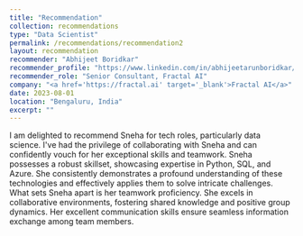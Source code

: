 ```yaml
---
title: "Recommendation"
collection: recommendations
type: "Data Scientist"
permalink: /recommendations/recommendation2
layout: recommendation
recommender: "Abhijeet Boridkar"
recommender_profile: "https://www.linkedin.com/in/abhijeetarunboridkar/"
recommender_role: "Senior Consultant, Fractal AI"
company: "<a href='https://fractal.ai' target='_blank'>Fractal AI</a>"
date: 2023-08-01
location: "Bengaluru, India"
excerpt: ""
---
```


I am delighted to recommend Sneha for tech roles, particularly data science. I've had the privilege of collaborating with Sneha and can confidently vouch for her exceptional skills and teamwork. Sneha possesses a robust skillset, showcasing expertise in Python, SQL, and Azure. She consistently demonstrates a profound understanding of these technologies and effectively applies them to solve intricate challenges. What sets Sneha apart is her teamwork proficiency. She excels in collaborative environments, fostering shared knowledge and positive group dynamics. Her excellent communication skills ensure seamless information exchange among team members.